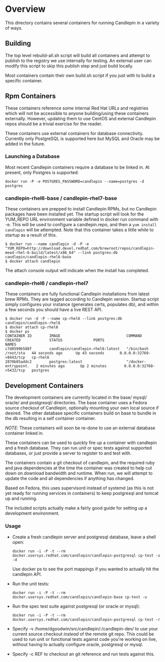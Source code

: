# Overview

This directory contains several containers for running Candlepin in a variety
of ways.

## Building

The top level rebuild-all.sh script will build all containers and attempt to publish to the registry we use internally for testing. An external user can modify this script to skip this publish step and just build locally.

Most containers contain their own build.sh script if you just with to build a specific container.

## Rpm Containers

These containers reference some internal Red Hat URLs and registries which will not be accessible to anyone building/using these containers externally. However, updating them to use CentOS and external Candlepin repos should be a trivial exercise for the reader.

These containers use external containers for database connectivity. Currently only PostgreSQL is supported here but MySQL and Oracle may be added in the future.

### Launching a Database

Most recent Candlepin containers require a database to be linked in. At present, only Postgres is supported:

```
docker run -P -e POSTGRES_PASSWORD=candlepin --name=postgres -d postgres
```

### candlepin-rhel6-base / candlepin-rhel7-base

These containers are prepped to install Candlepin RPMs, but no Candlepin packages have been installed yet. The startup script will look for the YUM_REPO URL environment variable defined in docker run command with -e. This will be used to configure a candlepin.repo, and then a ```yum install candlepin``` will be attempted. Note that this container takes a little while to startup as a result of this.

```
$ docker run --name candlepin -d -P -e "YUM_REPO=http://download.devel.redhat.com/brewroot/repos/candlepin-mead-rhel-6-build/latest/x86_64" --link postgres:db candlepin/candlepin-rhel6-base
$ docker attach candlepin
```

The attach console output will indicate when the install has completed.

### candlepin-rhel6 / candlepin-rhel7

These containers are fully functional Candlepin installations from latest brew RPMs. They are tagged according to Candlepin version. Startup script simply configures your instance (generates certs, populates db), and within a few seconds you should have a live REST API.

```
$ docker run -d -P --name cp-rhel6 --link postgres:db candlepin/candlepin-rhel6
$ docker attach cp-rhel6
$ docker ps
CONTAINER ID        IMAGE                              COMMAND                CREATED             STATUS              PORTS                     NAMES
c7d0599b588f        candlepin/candlepin-rhel6:latest   "/bin/bash /root/sta   44 seconds ago      Up 43 seconds       0.0.0.0:32769->8443/tcp   cp-rhel6
2870b85addc2        postgres:latest                    "/docker-entrypoint.   2 minutes ago       Up 2 minutes        0.0.0.0:32768->5432/tcp   postgres
```

## Development Containers

The development containers are currently located in the base/ mysql/ oracle/ and postgresql/ directories. The base container uses a Fedora source checkout of Candlepin, optionally mounting your own local source if desired. The other database specific containers build on base to bundle in the db resulting in a self container container.

*NOTE*: These containers will soon be re-done to use an external database container linked in.

These containers can be used to quickly fire up a container with candlepin and
a fresh database. They can run unit or spec tests against supported databases,
or just provide a server to register to and test with.

The containers contain a git checkout of candlepin, and the required ruby and
java dependencies at the time the container was created to help cut down on
download bandwidth and runtime. When run, we will attempt to update the code
and all dependencies if anything has changed.

Based on Fedora, this uses supervisord instead of systemd (as this is not yet
ready for running services in containers) to keep postgresql and tomcat
up and running.

The included scripts actually make a fairly good guide for setting up a
development environment.

### Usage

  * Create a fresh candlepin server and postgresql database, leave a shell open:
    ```
    docker run -i -P -t --rm docker.usersys.redhat.com/candlepin/candlepin-postgresql cp-test -s -d
    ```

    Use docker ps to see the port mappings if you wanted to actually hit the candlepin API.

  * Run the unit tests:
    ```
    docker run -i -P -t --rm docker.usersys.redhat.com/candlepin/candlepin-base cp-test -u
    ```

  * Run the spec test suite against postgresql (or oracle or mysql):
    ```
    docker run -i -P -t --rm docker.usersys.redhat.com/candlepin/candlepin-postgresql cp-test -r
    ```

  * Specify -v /home/dgoodwin/src/candlepin/:/candlepin-dev/ to use your
    current source checkout *instead* of the remote git repo. This could be
    used to run unit or functional tests against code you're working on live,
    without having to actually configure oracle, postgresql or mysql.

  * Specify -c REF to checkout an git reference and run tests against this.
